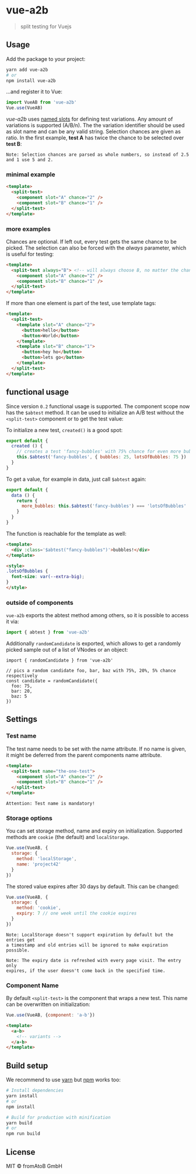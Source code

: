 # vue-a2b

> split testing for Vuejs

## Usage

Add the package to your project:

``` bash
yarn add vue-a2b
# or
npm install vue-a2b
```

…and register it to Vue:

``` js
import VueAB from 'vue-a2b'
Vue.use(VueAB)
```

*vue-a2b* uses [named slots](https://vuejs.org/v2/guide/components.html#Named-Slots) for defining test variations.
Any amount of variations is supported (A/B/n). The the variation identifier should be used as slot name and can be any valid string.
Selection chances are given as ratio. In the first example, **test A** has twice the chance to be selected over **test B**:

    Note: Selection chances are parsed as whole numbers, so instead of 2.5 and 1 use 5 and 2.

### minimal example

``` html
<template>
  <split-test>
    <component slot="A" chance="2" />
    <component slot="B" chance="1" />
  </split-test>
</template>
```

### more examples

Chances are optional. If left out, every test gets the same chance to be picked.
The selection can also be forced with the *always* parameter, which is useful for testing:

``` html
<template>
  <split-test always="B"> <!-- will always choose B, no matter the chances -->
    <component slot="A" chance="2" />
    <component slot="B" chance="1" />
  </split-test>
</template>
```

If more than one element is part of the test, use template tags:

``` html
<template>
  <split-test>
    <template slot="A" chance="2">
      <button>hello</button>
      <button>World</button>
    </template>
    <template slot="B" chance="1">
      <button>hey ho</button>
      <button>lets go</button>
    </template>
  </split-test>
</template>
```

## functional usage

Since version `0.2` functional usage is supported. The component scope now has the `$abtest` method. It can be used to initialize an A/B test without the `<split-test>` component or to get the test value:

To initialize a new test, `created()` is a good spot:
``` js
export default {
  created () {
    // creates a test 'fancy-bubbles' with 75% chance for even more bubbles
    this.$abtest('fancy-bubbles', { bubbles: 25, lotsOfBubbles: 75 })
  }
}
```

To get a value, for example in data, just call `$abtest` again:
``` js
export default {
  data () {
    return {
      more_bubbles: this.$abtest('fancy-bubbles') === 'lotsOfBubbles'
    }
  }
}
```

The function is reachable for the template as well:

```html
<template>
  <div :class='$abtest("fancy-bubbles")'>bubbles!</div>
</template>

<style>
.lotsOfBubbles {
  font-size: var(--extra-big);
}
</style>
```

### outside of components

`vue-a2b` exports the abtest method among others, so it is possible to access it via:

```js
import { abtest } from 'vue-a2b'
```

Additionally `randomCandidate` is exported, which allows to get a randomly picked sample out of a list of VNodes or an object:

```
import { randomCandidate } from 'vue-a2b'

// pics a random candidate foo, bar, baz with 75%, 20%, 5% chance respectively
const candidate = randomCandidate({
  foo: 75,
  bar: 20,
  baz: 5
})
```

## Settings

### Test name

The test name needs to be set with the name attribute. If no name is given,
it might be deferred from the parent components name attribute.

``` html
<template>
  <split-test name="the-one-test">
    <component slot="A" chance="2" />
    <component slot="B" chance="1" />
  </split-test>
</template>
```

    Attention: Test name is mandatory!

### Storage options

You can set storage method, name and expiry on initialization. Supported methods are `cookie` (the default) and `localStorage`.

``` js
Vue.use(VueAB, {
  storage: {
    method: 'localStorage',
    name: 'project42'
  }
})
```

The stored value expires after 30 days by default. This can be changed:

``` js
Vue.use(VueAB, {
  storage: {
    method: 'cookie',
    expiry: 7 // one week until the cookie expires
  }
})
```

    Note: LocalStorage doesn't support expiration by default but the entries get
    a timestamp and old entries will be ignored to make expiration possible.

    Note: The expiry date is refreshed with every page visit. The entry only
    expires, if the user doesn't come back in the specified time.

### Component Name

By default `<split-test>` is the component that wraps a new test. This name can be overwritten on initialization:

``` js
Vue.use(VueAB, {component: 'a-b'})
```
``` html
<template>
  <a-b>
    <!-- variants -->
  </a-b>
</template>
```

## Build setup

We recommend to use [yarn](https://yarnpkg.com) but [npm](https://www.npmjs.com/) works too:

``` bash
# Install dependencies
yarn install
# or
npm install

# Build for production with minification
yarn build
# or
npm run build
```

## License

MIT © fromAtoB GmbH

